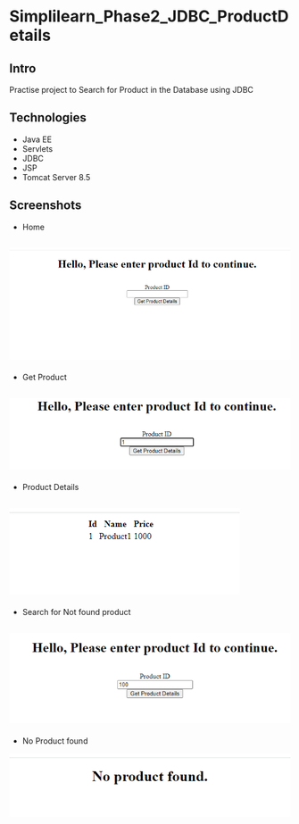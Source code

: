 # Simplilearn_Phase2_JDBC_ProductDetails

## Intro

Practise project to Search for Product in the Database using JDBC

## Technologies
- Java EE
- Servlets
- JDBC
- JSP
- Tomcat Server 8.5

## Screenshots

- Home

![Home](https://github.com/kamarz01/Simplilearn_Phase2_JDBC_ProductDetails/blob/main/screenshots/1.png "Home")
------------
- Get Product

![Get Product](https://github.com/kamarz01/Simplilearn_Phase2_JDBC_ProductDetails/blob/main/screenshots/2.png "Get Product")
------------
- Product Details

![Product Details](https://github.com/kamarz01/Simplilearn_Phase2_JDBC_ProductDetails/blob/main/screenshots/3.png "Product Details")
------------
- Search for Not found product

![Search for Not found product](https://github.com/kamarz01/Simplilearn_Phase2_JDBC_ProductDetails/blob/main/screenshots/4.png "Search for Not found product")
------------
- No Product found

![No Product found](https://github.com/kamarz01/Simplilearn_Phase2_JDBC_ProductDetails/blob/main/screenshots/5.png "No Product found")
